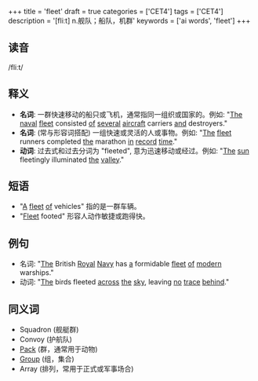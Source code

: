+++
title = 'fleet'
draft = true
categories = ['CET4']
tags = ['CET4']
description = '[fliːt] n.舰队；船队，机群'
keywords = ['ai words', 'fleet']
+++

## 读音
/fliːt/

## 释义
- **名词**: 一群快速移动的船只或飞机，通常指同一组织或国家的。例如: "[The](/post/the/) [naval](/post/naval/) [fleet](/post/fleet/) consisted [of](/post/of/) [several](/post/several/) [aircraft](/post/aircraft/) carriers [and](/post/and/) destroyers."
- **名词**: (常与形容词搭配) 一组快速或灵活的人或事物。例如: "[The](/post/the/) [fleet](/post/fleet/) runners completed [the](/post/the/) marathon [in](/post/in/) [record](/post/record/) [time](/post/time/)."
- **动词**: 过去式和过去分词为 "fleeted", 意为迅速移动或经过。例如: "[The](/post/the/) [sun](/post/sun/) fleetingly illuminated [the](/post/the/) [valley](/post/valley/)."

## 短语
- "[A](/post/a/) [fleet](/post/fleet/) [of](/post/of/) vehicles" 指的是一群车辆。
- "[Fleet](/post/fleet/) footed" 形容人动作敏捷或跑得快。

## 例句
- 名词: "[The](/post/the/) British [Royal](/post/royal/) [Navy](/post/navy/) has [a](/post/a/) formidable [fleet](/post/fleet/) [of](/post/of/) [modern](/post/modern/) warships."
- 动词: "[The](/post/the/) birds fleeted [across](/post/across/) [the](/post/the/) [sky](/post/sky/), leaving [no](/post/no/) [trace](/post/trace/) [behind](/post/behind/)."
  
## 同义词
- Squadron (舰艇群)
- Convoy (护航队)
- [Pack](/post/pack/) (群，通常用于动物)
- [Group](/post/group/) (组，集合)
- Array (排列，常用于正式或军事场合)
